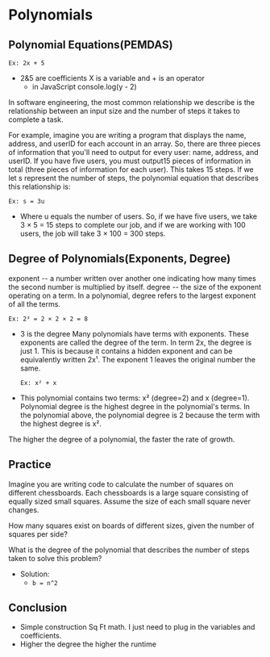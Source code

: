 # Polynomials

## Polynomial Equations(PEMDAS)

`Ex: 2x + 5`

- 2&5 are coefficients X is a variable and + is an operator
  - in JavaScript console.log(y - 2)

In software engineering, the most common relationship we describe is the relationship between an input size and the number of steps it takes to complete a task.

For example, imagine you are writing a program that displays the name, address, and userID for each account in an array. So, there are three pieces of information that you'll need to output for every user: name, address, and userID. If you have five users, you must output15 pieces of information in total (three pieces of information for each user). This takes 15 steps. If we let s represent the number of steps, the polynomial equation that describes this relationship is:

`Ex: s = 3u`

- Where u equals the number of users.
  So, if we have five users, we take 3 × 5 = 15 steps to complete our job, and if we are working with 100 users, the job will take 3 × 100 = 300 steps.

## Degree of Polynomials(Exponents, Degree)

exponent -- a number written over another one indicating how many times the second number is multiplied by itself.
degree -- the size of the exponent operating on a term. In a polynomial, degree refers to the largest exponent of all the terms.

`Ex: 2³ = 2 × 2 × 2 = 8`

- 3 is the degree
  Many polynomials have terms with exponents. These exponents are called the degree of the term. In term 2x, the degree is just 1. This is because it contains a hidden exponent and can be equivalently written 2x¹. The exponent 1 leaves the original number the same.

  `Ex: x² + x`

- This polynomial contains two terms: x² (degree=2) and x (degree=1). Polynomial degree is the highest degree in the polynomial's terms. In the polynomial above, the polynomial degree is 2 because the term with the highest degree is x².

The higher the degree of a polynomial, the faster the rate of growth.

## Practice

Imagine you are writing code to calculate the number of squares on different chessboards. Each chessboards is a large square consisting of equally sized small squares. Assume the size of each small square never changes.

How many squares exist on boards of different sizes, given the number of squares per side?

What is the degree of the polynomial that describes the number of steps taken to solve this problem?

- Solution:
  - `b = n^2`

## Conclusion

- Simple construction Sq Ft math. I just need to plug in the variables and coefficients.
- Higher the degree the higher the runtime
